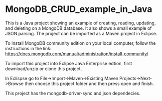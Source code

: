 # MongoDB_CRUD_example_in_Java

This is a Java project showing an example of creating, reading, updating, and deleting on a MongoDB database. It also shows a small example of JSON parsing. The project can be imported as a Maven project in Eclipse. 

To Install MongoDB community edition on your local computer, follow the instructions in the link:
https://docs.mongodb.com/manual/administration/install-community/

To import this project into Eclipse Java Enterprise edtion, first download/unzip or clone this project. 

In Eclispse go to 
File->Import->Maven->Existing Maven Projects->Next->Browse then choose this project folder and then press open and finish.

This project has the mongodb-driver-sync and json dependecies.

